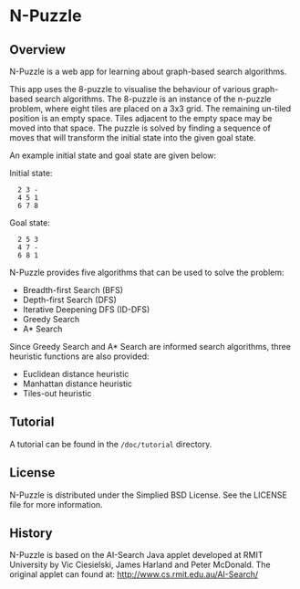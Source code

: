 N-Puzzle
========

Overview
--------

N-Puzzle is a web app for learning about graph-based search algorithms.

This app uses the 8-puzzle to visualise the behaviour of various graph-based search algorithms. The 8-puzzle is an instance of the n-puzzle problem, where eight tiles are placed on a 3x3 grid. The remaining un-tiled position is an empty space. Tiles adjacent to the empty space may be moved into that space. The puzzle is solved by finding a sequence of moves that will transform the initial state into the given goal state.

An example initial state and goal state are given below:

Initial state:

      2 3 -
      4 5 1
      6 7 8

Goal state:

      2 5 3
      4 7 -
      6 8 1

N-Puzzle provides five algorithms that can be used to solve the problem:

- Breadth-first Search (BFS)
- Depth-first Search (DFS)
- Iterative Deepening DFS (ID-DFS)
- Greedy Search
- A* Search

Since Greedy Search and A* Search are informed search algorithms, three
heuristic functions are also provided:

 - Euclidean distance heuristic
 - Manhattan distance heuristic
 - Tiles-out heuristic

Tutorial
--------

A tutorial can be found in the ` /doc/tutorial ` directory.

License
-------

N-Puzzle is distributed under the Simplied BSD License. See the LICENSE file for more information.

History
-------

N-Puzzle is based on the AI-Search Java applet developed at RMIT University by Vic Ciesielski, James Harland and Peter McDonald. The original applet can found at: http://www.cs.rmit.edu.au/AI-Search/
